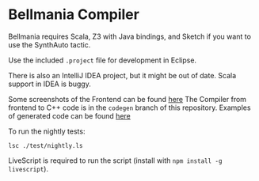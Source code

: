 Bellmania Compiler
==================

Bellmania requires Scala, Z3 with Java bindings, and Sketch if you want to use the 
SynthAuto tactic.

Use the included `.project` file for development in Eclipse.

There is also an IntelliJ IDEA project, but it might be out of date. Scala support in IDEA is buggy.

Some screenshots of the Frontend can be found [here](bellmaniac/examples/screenshots.pdf)
The Compiler from frontend to C++ code is in the `codegen` branch of this repository. Examples of generated code can be found [here]()



To run the nightly tests:

    lsc ./test/nightly.ls

LiveScript is required to run the script (install with `npm install -g livescript`).
